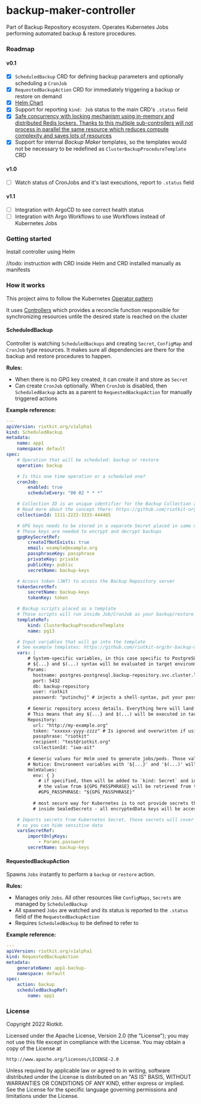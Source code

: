 backup-maker-controller
=======================

Part of Backup Repository ecosystem. Operates Kubernetes Jobs performing automated backup & restore procedures.

### Roadmap

#### v0.1

- [x] `ScheduledBackup` CRD for defining backup parameters and optionally scheduling a `CronJob`
- [x] `RequestedBackupAction` CRD for immediately triggering a backup or restore on demand
- [x] [Helm Chart](./charts/backup-maker-controller)
- [x] Support for reporting `kind: Job` status to the main CRD's `.status` field
- [x] [Safe concurrency with locking mechanism using in-memory and distributed Redis lockers. Thanks to this multiple sub-controllers will not process in parallel the same resource which reduces compute complexity and saves lots of resources](./pkg/locking)
- [x] Support for internal _Backup Maker_ templates, so the templates would not be necessary to be redefined as `ClusterBackupProcedureTemplate` CRD

#### v1.0

- [ ] Watch status of CronJobs and it's last executions, report to `.status` field

#### v1.1

- [ ] Integration with ArgoCD to see correct health status
- [ ] Integration with Argo Workflows to use Workflows instead of Kubernetes Jobs

### Getting started

Install controller using Helm

//todo: instruction with CRD inside Helm and CRD installed manually as manifests

### How it works
This project aims to follow the Kubernetes [Operator pattern](https://kubernetes.io/docs/concepts/extend-kubernetes/operator/)

It uses [Controllers](https://kubernetes.io/docs/concepts/architecture/controller/) 
which provides a reconcile function responsible for synchronizing resources untile the desired state is reached on the cluster 

#### ScheduledBackup

Controller is watching `ScheduledBackups` and creating `Secret`, `ConfigMap` and `CronJob` type resources. It makes sure all dependencies are there for the backup and restore procedures to happen.

**Rules:**
- When there is no GPG key created, it can create it and store as `Secret`
- Can create `CronJob` optionally. When `CronJob` is disabled, then `ScheduledBackup` acts as a parent to `RequestedBackupAction` for manually triggered actions

**Example reference:**

```yaml
---
apiVersion: riotkit.org/v1alpha1
kind: ScheduledBackup
metadata:
    name: app1
    namespace: default
spec:
    # Operation that will be scheduled: backup or restore
    operation: backup

    # Is this one time operation or a scheduled one?
    cronJob:
        enabled: true
        scheduleEvery: "00 02 * * *"

    # Collection ID is an unique identifier for the Backup Collection at server side
    # Read more about the concept there: https://github.com/riotkit-org/backup-repository/blob/main/docs/api/collections/README.md
    collectionId: 1111-2222-3333-444465

    # GPG keys needs to be stored in a separate Secret placed in same namespace
    # Those keys are needed to encrypt and decrypt backups
    gpgKeySecretRef:
        createIfNotExists: true
        email: example@example.org
        passphraseKey: passphrase
        privateKey: private
        publicKey: public
        secretName: backup-keys

    # Access token (JWT) to access the Backup Repository server
    tokenSecretRef:
        secretName: backup-keys
        tokenKey: token

    # Backup scripts placed as a template
    # Those scripts will run inside Job/CronJob as your backup/restore procedure
    templateRef:
        kind: ClusterBackupProcedureTemplate
        name: pg13

    # Input variables that will go into the template
    # See example templates: https://github.com/riotkit-org/br-backup-maker/tree/main/generate/templates/backup
    vars: |
        # System-specific variables, in this case specific to PostgreSQL
        # ${...} and $(...) syntax will be evaluated in target environment e.g. Kubernetes POD
        Params:
          hostname: postgres-postgresql.backup-repository.svc.cluster.local
          port: 5432
          db: backup-repository
          user: riotkit
          password: "putinchuj" # injects a shell-syntax, put your password in a `kind: Secret` and mount as environment variable. You can also use $(cat /mnt/secret) syntax, be aware of newlines!
        
        # Generic repository access details. Everything here will land AS IS into the bash script.
        # This means that any ${...} and $(...) will be executed in target environment e.g. inside Kubernetes POD
        Repository:
          url: "http://my-example.org"
          token: "xxxxxx-yyyy-zzzz" # Is ignored and overwritten if using .spec.tokenSecretRef
          passphrase: "riotkit"
          recipient: "test@riotkit.org"
          collectionId: "iwa-ait"
        
        # Generic values for Helm used to generate jobs/pods. Those values will overwrite others.
        # Notice: Environment variables with '${...}' and '$(...)' will be evaluated in LOCAL SHELL DURING BUILD
        HelmValues:
          env: { }
            # if specified, then will be added to `kind: Secret` and injected into POD as environment
            # the value from ${GPG_PASSPHRASE} will be retrieved from the SHELL DURING THE BUILD
            #GPG_PASSPHRASE: "${GPG_PASSPHRASE}"
        
          # most secure way for Kubernetes is to not provide secrets there, but define them as environment variables
          # inside SealedSecrets - all encryptedData keys will be accessible as environment variables inside container

    # Imports secrets from Kubernetes Secret, those secrets will cover the keys in "vars"
    # so you can hide sensitive data
    varsSecretRef:
        importOnlyKeys:
            - Params.password
        secretName: backup-keys

```

#### RequestedBackupAction

Spawns `Jobs` instantly to perform a `backup` or `restore` action.

**Rules:**
- Manages only `Jobs`. All other resources like `ConfigMaps`, `Secrets` are managed by `ScheduledBackup`
- All spawned `Jobs` are watched and its status is reported to the `.status` field of the `RequestedBackupAction`
- Requires `ScheduledBackup` to be defined to refer to

**Example reference:**

```yaml
---
apiVersion: riotkit.org/v1alpha1
kind: RequestedBackupAction
metadata:
    generateName: app1-backup-
    namespace: default
spec:
    action: backup
    scheduledBackupRef:
        name: app1
```

### License

Copyright 2022 Riotkit.

Licensed under the Apache License, Version 2.0 (the "License");
you may not use this file except in compliance with the License.
You may obtain a copy of the License at

    http://www.apache.org/licenses/LICENSE-2.0

Unless required by applicable law or agreed to in writing, software
distributed under the License is distributed on an "AS IS" BASIS,
WITHOUT WARRANTIES OR CONDITIONS OF ANY KIND, either express or implied.
See the License for the specific language governing permissions and
limitations under the License.
